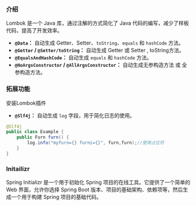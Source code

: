 
### 介绍

Lombok 是一个 Java 库，通过注解的方式简化了 Java 代码的编写，减少了样板代码，提高了开发效率。
- **`@Data`：** 自动生成 Getter、Setter、`toString`、`equals` 和 `hashCode` 方法。
- **`@Getter` / `@Setter/toString`：** 自动生成 Getter 或 Setter , toString方法。
- **`@EqualsAndHashCode`：** 自动生成 `equals` 和 `hashCode` 方法。
- **`@NoArgsConstructor` / `@AllArgsConstructor`：** 自动生成无参构造方法 或 全参构造方法。

### 拓展功能

安装Lombok插件
- **`@Slf4j`：** 自动生成 `log` 字段，用于简化日志的使用。
```java
@Slf4j
public class Example {
    public Furn furn() {
        log.info("myfurn={} furni={}", furn,furn);//使用占位符
    }
}
```

### Initailizr

Spring Initializr 是一个用于初始化 Spring 项目的在线工具。它提供了一个简单的 Web 界面，允许你选择 Spring Boot 版本、项目的基础架构、依赖项等，然后生成一个用于构建 Spring 项目的基础代码。